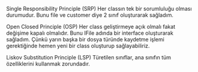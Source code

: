 Single Responsibility Principle (SRP)
	Her classın tek bir sorumluluğu olması durumudur.
	Bunu file ve customer diye 2 sınıf oluşturarak sağladım.

Open Closed Principle (OSP)
	Her class geliştirmeye açık olmalı fakat değişime kapalı olmalıdır.
	Bunu IFile adında bir interface oluşturarak sağladım. Çünkü yarın başka bir dosya türünde kaydetme işlemi gerektiğinde hemen yeni bir class oluşturup sağlayabiliriz.

Liskov Substitution Principle (LSP)
	Türetilen sınıflar, ana sınıfın tüm özelliklerini kullanmak zorundadır.
